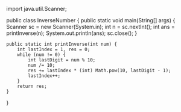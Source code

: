 import java.util.Scanner;

public class InverseNumber {
    public static void main(String[] args) {
        Scanner sc = new Scanner(System.in);
        int n = sc.nextInt();
        int ans = printInverse(n);
        System.out.println(ans);
        sc.close();
    }

    public static int printInverse(int num) {
        int lastIndex = 1, res = 0;
        while (num != 0) {
            int lastDigit = num % 10;
            num /= 10;
            res += lastIndex * (int) Math.pow(10, lastDigit - 1);
            lastIndex++;
        }
        return res;
    }
}
